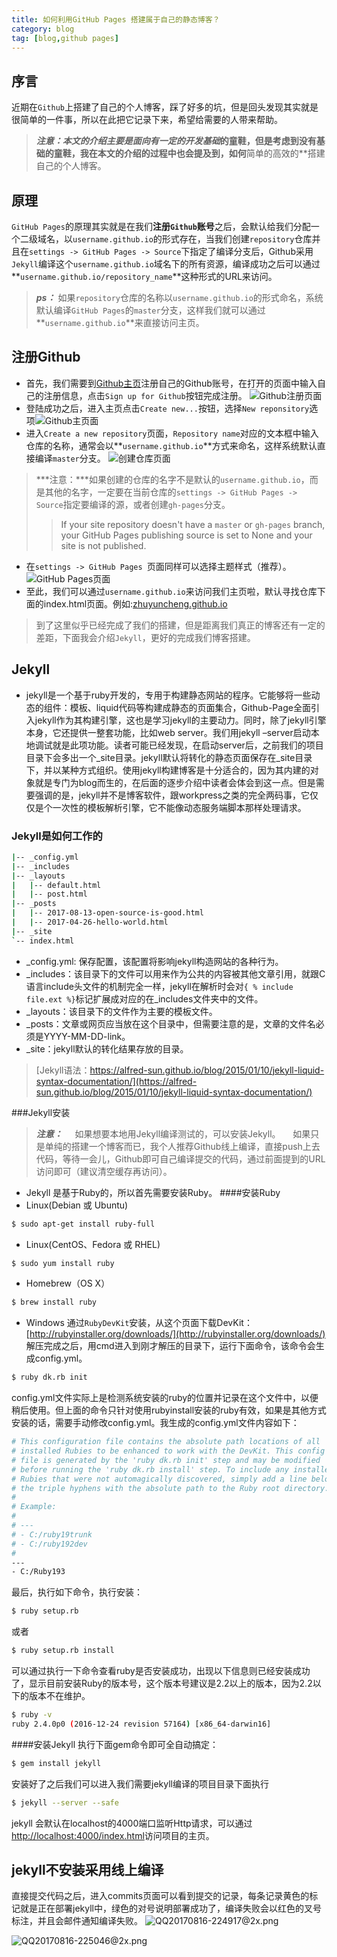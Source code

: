 ```yaml
---
title: 如何利用GitHub Pages 搭建属于自己的静态博客？
category: blog
tag: [blog,github pages]
---
```


## 序言
近期在`Github`上搭建了自己的个人博客，踩了好多的坑，但是回头发现其实就是很简单的一件事，所以在此把它记录下来，希望给需要的人带来帮助。
> ***注意：***本文的介绍主要是面向**有一定的开发基础**的童鞋，但是考虑到没有基础的童鞋，我在本文的介绍的过程中也会提及到，如何**简单的高效的**搭建自己的个人博客。
## 原理
`GitHub Pages`的原理其实就是在我们**注册`Github`账号**之后，会默认给我们分配一个二级域名，以`username.github.io`的形式存在，当我们创建`repository`仓库并且在`settings -> GitHub Pages -> Source`下指定了编译分支后，Github采用`Jekyll`编译这个`username.github.io`域名下的所有资源，编译成功之后可以通过**`username.github.io/repository_name`**这种形式的URL来访问。
> ***ps：*** 如果`repository`仓库的名称以`username.github.io`的形式命名，系统默认编译`GitHub Pages`的`master`分支，这样我们就可以通过**`username.github.io`**来直接访问主页。

## 注册Github
- 首先，我们需要到[Github主页](https://github.com)注册自己的Github账号，在打开的页面中输入自己的注册信息，点击`Sign up for Github`按钮完成注册。
![Github注册页面](http://upload-images.jianshu.io/upload_images/7392825-be152c5ee4f234aa.png?imageMogr2/auto-orient/strip%7CimageView2/2/w/1240)
- 登陆成功之后，进入主页点击`Create new...`按钮，选择`New reponsitory`选项![Github主页面](http://upload-images.jianshu.io/upload_images/7392825-de5d92b7e4d819a4.png?imageMogr2/auto-orient/strip%7CimageView2/2/w/1240)
- 进入`Create a new repository`页面，`Repository name`对应的文本框中输入仓库的名称，通常会以**`username.github.io`**方式来命名，这样系统默认直接编译`master`分支。
![创建仓库页面](http://upload-images.jianshu.io/upload_images/7392825-6868c9b57cb781d3.png?imageMogr2/auto-orient/strip%7CimageView2/2/w/1240)
>***注意：***如果创建的仓库的名字不是默认的`username.github.io`，而是其他的名字，一定要在当前仓库的`settings -> GitHub Pages -> Source`指定要编译的源，或者创建`gh-pages`分支。
>>If your site repository doesn't have a `master` or `gh-pages` branch, your GitHub Pages publishing source is set to None and your site is not published.
- 在`settings -> GitHub Pages `页面同样可以选择主题样式（推荐）。
![GitHub Pages页面](http://upload-images.jianshu.io/upload_images/7392825-e49001e96e73fb28.png?imageMogr2/auto-orient/strip%7CimageView2/2/w/1240)
- 至此，我们可以通过`username.github.io`来访问我们主页啦，默认寻找仓库下面的index.html页面。例如:[zhuyuncheng.github.io](http://zhuyuncheng.github.io)

> 到了这里似乎已经完成了我们的搭建，但是距离我们真正的博客还有一定的差距，下面我会介绍`Jekyll`，更好的完成我们博客搭建。
## Jekyll
- jekyll是一个基于ruby开发的，专用于构建静态网站的程序。它能够将一些动态的组件：模板、liquid代码等构建成静态的页面集合，Github-Page全面引入jekyll作为其构建引擎，这也是学习jekyll的主要动力。同时，除了jekyll引擎本身，它还提供一整套功能，比如web server。我们用jekyll –server启动本地调试就是此项功能。读者可能已经发现，在启动server后，之前我们的项目目录下会多出一个_site目录。jekyll默认将转化的静态页面保存在_site目录下，并以某种方式组织。使用jekyll构建博客是十分适合的，因为其内建的对象就是专门为blog而生的，在后面的逐步介绍中读者会体会到这一点。但是需要强调的是，jekyll并不是博客软件，跟workpress之类的完全两码事，它仅仅是个一次性的模板解析引擎，它不能像动态服务端脚本那样处理请求。
### Jekyll是如何工作的
```bash
|-- _config.yml
|-- _includes
|-- _layouts
|   |-- default.html
|   |-- post.html
|-- _posts
|   |-- 2017-08-13-open-source-is-good.html
|   |-- 2017-04-26-hello-world.html
|-- _site
`-- index.html
```
- _config.yml: 保存配置，该配置将影响jekyll构造网站的各种行为。
- _includes：该目录下的文件可以用来作为公共的内容被其他文章引用，就跟C语言include头文件的机制完全一样，jekyll在解析时会对`{ % include file.ext %}`标记扩展成对应的在_includes文件夹中的文件。
- _layouts：该目录下的文件作为主要的模板文件。
- _posts：文章或网页应当放在这个目录中，但需要注意的是，文章的文件名必须是YYYY-MM-DD-link。
- _site：jekyll默认的转化结果存放的目录。
>[Jekyll语法：https://alfred-sun.github.io/blog/2015/01/10/jekyll-liquid-syntax-documentation/](https://alfred-sun.github.io/blog/2015/01/10/jekyll-liquid-syntax-documentation/)

###Jekyll安装
>***注意：*** 
&nbsp;&nbsp;&nbsp;&nbsp;如果想要本地用Jekyll编译测试的，可以安装Jekyll。
&nbsp;&nbsp;&nbsp;&nbsp;如果只是单纯的搭建一个博客而已，我个人推荐Github线上编译，直接push上去代码，等待一会儿，Github即可自己编译提交的代码，通过前面提到的URL访问即可（建议清空缓存再访问）。
- Jekyll 是基于Ruby的，所以首先需要安装Ruby。
####安装Ruby
- Linux(Debian 或 Ubuntu)
```bash
$ sudo apt-get install ruby-full
```
- Linux(CentOS、Fedora 或 RHEL)
```bash
$ sudo yum install ruby
```
- Homebrew（OS X）
```bash
$ brew install ruby
```
- Windows 通过`RubyDevKit`安装，从这个页面下载DevKit：[http://rubyinstaller.org/downloads/](http://rubyinstaller.org/downloads/)
解压完成之后，用cmd进入到刚才解压的目录下，运行下面命令，该命令会生成config.yml。
```bash
$ ruby dk.rb init
```
config.yml文件实际上是检测系统安装的ruby的位置并记录在这个文件中，以便稍后使用。但上面的命令只针对使用rubyinstall安装的ruby有效，如果是其他方式安装的话，需要手动修改config.yml。我生成的config.yml文件内容如下：
```bash
# This configuration file contains the absolute path locations of all
# installed Rubies to be enhanced to work with the DevKit. This config
# file is generated by the 'ruby dk.rb init' step and may be modified
# before running the 'ruby dk.rb install' step. To include any installed
# Rubies that were not automagically discovered, simply add a line below
# the triple hyphens with the absolute path to the Ruby root directory.
#
# Example:
#
# ---
# - C:/ruby19trunk
# - C:/ruby192dev
#
---
- C:/Ruby193
```
最后，执行如下命令，执行安装：
```bash
$ ruby setup.rb
```
或者
```bash
$ ruby setup.rb install
```
可以通过执行一下命令查看ruby是否安装成功，出现以下信息则已经安装成功了，显示目前安装Ruby的版本号，这个版本号建议是2.2以上的版本，因为2.2以下的版本不在维护。
```bash 
$ ruby -v
ruby 2.4.0p0 (2016-12-24 revision 57164) [x86_64-darwin16]
```
####安装Jekyll
执行下面gem命令即可全自动搞定：
```bash
$ gem install jekyll
```
安装好了之后我们可以进入我们需要jekyll编译的项目目录下面执行
```bash
$ jekyll --server --safe
```
jekyll 会默认在localhost的4000端口监听Http请求，可以通过[http://localhost:4000/index.html](http://localhost:4000/index.html)访问项目的主页。

## jekyll不安装采用线上编译
直接提交代码之后，进入commits页面可以看到提交的记录，每条记录黄色的标记就是正在部署jekyll中，绿色的对号说明部署成功了，编译失败会以红色的叉号标注，并且会邮件通知编译失败。
![QQ20170816-224917@2x.png](http://upload-images.jianshu.io/upload_images/7392825-92ae844eddb273b9.png?imageMogr2/auto-orient/strip%7CimageView2/2/w/1240)

![QQ20170816-225046@2x.png](http://upload-images.jianshu.io/upload_images/7392825-ab4af20fe7b9b7cf.png?imageMogr2/auto-orient/strip%7CimageView2/2/w/1240)
